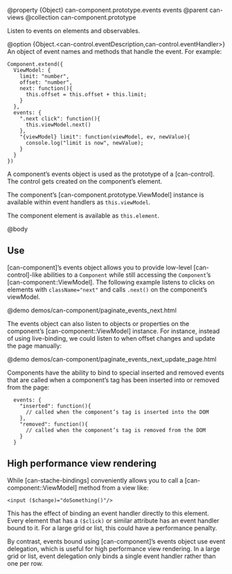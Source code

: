 @property {Object} can-component.prototype.events events
@parent can-views
@collection can-component.prototype

Listen to events on elements and observables.

@option {Object.<can-control.eventDescription,can-control.eventHandler>} An object of event names and methods
that handle the event. For example:

    Component.extend({
	  ViewModel: {
		limit: "number",
		offset: "number",
	    next: function(){
	      this.offset = this.offset + this.limit;
	    }
	  },
      events: {
        ".next click": function(){
          this.viewModel.next()
        },
		"{viewModel} limit": function(viewModel, ev, newValue){
		  console.log("limit is now", newValue);
		}
      }
    })


A component’s events object is used as the prototype of a [can-control]. The control gets created on the component’s
element.

The component’s [can-component.prototype.ViewModel] instance is available within event handlers as `this.viewModel`.

The component element is available as `this.element`.


@body

## Use

[can-component]’s events object allows you to provide low-level [can-control]-like abilities to a `Component`
while still accessing the `Component`’s [can-component::ViewModel].  The following
example listens to clicks on elements with `className="next"` and calls `.next()` on the component’s viewModel.

@demo demos/can-component/paginate_events_next.html

The events object can also listen to objects or properties on the component’s [can-component::ViewModel] instance. For instance, instead
of using live-binding, we could listen to when offset changes and update the page manually:

@demo demos/can-component/paginate_events_next_update_page.html

Components have the ability to bind to special inserted and removed events that are called when a component’s tag has been inserted into or removed from the page:

      events: {
        "inserted": function(){
          // called when the component’s tag is inserted into the DOM
        },
        "removed": function(){
          // called when the component’s tag is removed from the DOM
        }
      }

## High performance view rendering

While [can-stache-bindings] conveniently allows you to call a [can-component::ViewModel] method from a view like:

    <input ($change)="doSomething()"/>

This has the effect of binding an event handler directly to this element. Every element that has a `($click)` or similar attribute has an event handler bound to it. For a large grid or list, this could have a performance penalty.

By contrast, events bound using [can-component]’s events object use event delegation, which is useful for high performance view rendering. In a large grid or list, event delegation only binds a single event handler rather than one per row.
